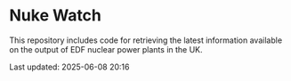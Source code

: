 # Nuke Watch

This repository includes code for retrieving the latest information available on the output of EDF nuclear power plants in the UK.

Last updated: 2025-06-08 20:16
